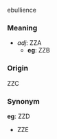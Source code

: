 ebullience
### Meaning
+ _adj_: ZZA
	+ __eg__: ZZB

### Origin

ZZC

### Synonym

__eg__: ZZD

+ ZZE


